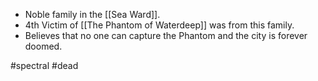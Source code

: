 - Noble family in the [[Sea Ward]].
- 4th Victim of [[The Phantom of Waterdeep]] was from this family.
- Believes that no one can capture the Phantom and the city is forever doomed.

#spectral #dead 